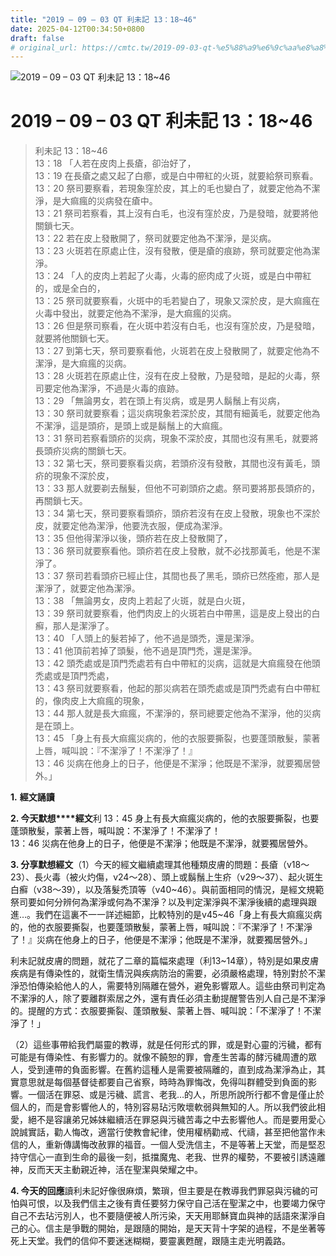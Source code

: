 ```yaml
---
title: "2019 – 09 – 03 QT 利未記 13：18~46"
date: 2025-04-12T00:34:50+0800
draft: false
# original_url: https://cmtc.tw/2019-09-03-qt-%e5%88%a9%e6%9c%aa%e8%a8%98-13%ef%bc%9a1846
---
```


![2019 – 09 – 03 QT 利未記 13：18~46](/images/qt.jpg   "2019 – 09 – 03 QT 利未記 13：18~46")

# 2019 – 09 – 03 QT 利未記 13：18~46

> 利未記 13：18~46  
> 13：18 「人若在皮肉上長瘡，卻治好了，  
> 13：19 在長瘡之處又起了白癤，或是白中帶紅的火斑，就要給祭司察看。  
> 13：20 祭司要察看，若現象窪於皮，其上的毛也變白了，就要定他為不潔淨，是大痲瘋的災病發在瘡中。  
> 13：21 祭司若察看，其上沒有白毛，也沒有窪於皮，乃是發暗，就要將他關鎖七天。  
> 13：22 若在皮上發散開了，祭司就要定他為不潔淨，是災病。  
> 13：23 火斑若在原處止住，沒有發散，便是瘡的痕跡，祭司就要定他為潔淨。  
> 13：24 「人的皮肉上若起了火毒，火毒的瘀肉成了火斑，或是白中帶紅的，或是全白的，  
> 13：25 祭司就要察看，火斑中的毛若變白了，現象又深於皮，是大痲瘋在火毒中發出，就要定他為不潔淨，是大痲瘋的災病。  
> 13：26 但是祭司察看，在火斑中若沒有白毛，也沒有窪於皮，乃是發暗，就要將他關鎖七天。  
> 13：27 到第七天，祭司要察看他，火斑若在皮上發散開了，就要定他為不潔淨，是大痲瘋的災病。  
> 13：28 火斑若在原處止住，沒有在皮上發散，乃是發暗，是起的火毒，祭司要定他為潔淨，不過是火毒的痕跡。  
> 13：29 「無論男女，若在頭上有災病，或是男人鬍鬚上有災病，  
> 13：30 祭司就要察看；這災病現象若深於皮，其間有細黃毛，就要定他為不潔淨，這是頭疥，是頭上或是鬍鬚上的大痲瘋。  
> 13：31 祭司若察看頭疥的災病，現象不深於皮，其間也沒有黑毛，就要將長頭疥災病的關鎖七天。  
> 13：32 第七天，祭司要察看災病，若頭疥沒有發散，其間也沒有黃毛，頭疥的現象不深於皮，  
> 13：33 那人就要剃去鬚髮，但他不可剃頭疥之處。祭司要將那長頭疥的，再關鎖七天。  
> 13：34 第七天，祭司要察看頭疥，頭疥若沒有在皮上發散，現象也不深於皮，就要定他為潔淨，他要洗衣服，便成為潔淨。  
> 13：35 但他得潔淨以後，頭疥若在皮上發散開了，  
> 13：36 祭司就要察看他。頭疥若在皮上發散，就不必找那黃毛，他是不潔淨了。  
> 13：37 祭司若看頭疥已經止住，其間也長了黑毛，頭疥已然痊癒，那人是潔淨了，就要定他為潔淨。  
> 13：38 「無論男女，皮肉上若起了火斑，就是白火斑，  
> 13：39 祭司就要察看，他們肉皮上的火斑若白中帶黑，這是皮上發出的白癬，那人是潔淨了。  
> 13：40 「人頭上的髮若掉了，他不過是頭禿，還是潔淨。  
> 13：41 他頂前若掉了頭髮，他不過是頂門禿，還是潔淨。  
> 13：42 頭禿處或是頂門禿處若有白中帶紅的災病，這就是大痲瘋發在他頭禿處或是頂門禿處，  
> 13：43 祭司就要察看，他起的那災病若在頭禿處或是頂門禿處有白中帶紅的，像肉皮上大痲瘋的現象，  
> 13：44 那人就是長大痲瘋，不潔淨的，祭司總要定他為不潔淨，他的災病是在頭上。  
> 13：45 「身上有長大痲瘋災病的，他的衣服要撕裂，也要蓬頭散髮，蒙著上唇，喊叫說：『不潔淨了！不潔淨了！』  
> 13：46 災病在他身上的日子，他便是不潔淨；他既是不潔淨，就要獨居營外。」

**1.** **經文誦讀**

**2. 今天默想****經文**利 13：45 身上有長大痲瘋災病的，他的衣服要撕裂，也要蓬頭散髮，蒙著上唇，喊叫說：不潔淨了！不潔淨了！  
13：46 災病在他身上的日子，他便是不潔淨；他既是不潔淨，就要獨居營外。

**3. 分享默想經文**（1）今天的經文繼續處理其他種類皮膚的問題：長瘡（v18～23）、長火毒（被火灼傷，v24～28）、頭上或鬍鬚上生疥（v29～37）、起火斑生白癬（v38～39），以及落髮禿頂等（v40~46）。與前面相同的情況，是經文規範祭司要如何分辨何為潔淨或何為不潔淨？以及判定潔淨與不潔淨後續的處理與跟進…。我們在這裏不一一詳述細節，比較特別的是v45~46「身上有長大痲瘋災病的，他的衣服要撕裂，也要蓬頭散髮，蒙著上唇，喊叫說：『不潔淨了！不潔淨了！』災病在他身上的日子，他便是不潔淨；他既是不潔淨，就要獨居營外。」

利未記就皮膚的問題，就花了二章的篇幅來處理（利13~14章），特別是如果皮膚疾病是有傳染性的，就衛生情況與疾病防治的需要，必須嚴格處理，特別對於不潔淨恐怕傳染給他人的人，需要特別隔離在營外，避免影響眾人。這些由祭司判定為不潔淨的人，除了要離群索居之外，還有責任必須主動提醒警告別人自己是不潔淨的。提醒的方式：衣服要撕裂、蓬頭散髮、蒙著上唇、喊叫說：「不潔淨了！不潔淨了！」

（2）這些事帶給我們屬靈的教導，就是任何形式的罪，或是對心靈的污穢，都有可能是有傳染性、有影響力的。就像不饒恕的罪，會產生苦毒的酵污穢周遭的眾人，受到連帶的負面影響。在舊約這種人是需要被隔離的，直到成為潔淨為止，其實意思就是每個基督徒都要自己省察，時時為罪悔改，免得叫群體受到負面的影響。一個活在罪惡、或是污穢、謊言、老我…的人，所思所說所行都不會是僅止於個人的，而是會影響他人的，特別容易玷污敗壞軟弱與無知的人。所以我們彼此相愛，絕不是容讓弟兄姊妹繼續活在罪惡與污穢苦毒之中去影響他人。而是要用愛心說誠實話，勸人悔改，適當行使教會紀律，使用權柄勸戒、代禱，甚至把他當作未信的人，重新傳講悔改赦罪的福音。一個人受洗信主，不是等著上天堂，而是堅忍持守信心一直到生命的最後一刻，抵擋魔鬼、老我、世界的權勢，不要被引誘遠離神，反而天天主動親近神，活在聖潔與榮耀之中。

**4. 今天的回應**讀利未記好像很麻煩，繁瑣，但主要是在教導我們罪惡與污穢的可怕與可恨，以及我們信主之後有責任要努力保守自己活在聖潔之中，也要竭力保守自己不去玷污別人，也不要隨便被人所污染，天天用耶穌寶血與神的話語來潔淨自己的心。信主是爭戰的開始，是跟隨的開始，是天天背十字架的過程，不是坐著等死上天堂。我們的信仰不要迷迷糊糊，要靈裏甦醒，跟隨主走光明義路。